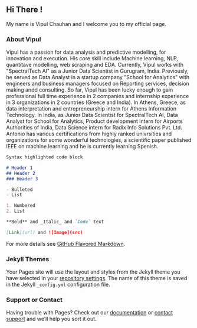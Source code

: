## Hi There !

My name is Vipul Chauhan and I welcome you to my official page.

### About Vipul

Vipul has a passion for data analysis and predictive modelling, for innovation and execution. His core skill include Machine learning, NLP, quantitave modelling, web scraping and EDA. Currently, Vipul works with "SpectralTech AI" as a Junior Data Scientist in Gurugram, India. Previously, he served as Data Analyst in a startup company "School for Analytics" with engineers and business managers focused on  Reporting services, decision making andd consulting. So far, Vipul has been lucky enough to gain professional full time experience in 2 companies and internship experience in 3 organizations in 2 countries (Greece and India). 
In Athens, Greece, as data interpretation and entrepreneurship intern for Athens Information Technology. 
In India, as Junior Data Scientist for SpectralTech AI, Data Analyst for School for Analytics, Product development intern for Airports Authorities of India, Data Science intern for Radix Info Solutions Pvt. Ltd. 
Antonio has various certifications from highly ranked univrsities and organizations for some wonderful technologies, a scientific paper published IEEE on machine learning and he is currently learning Spenish.

```markdown
Syntax highlighted code block

# Header 1
## Header 2
### Header 3

- Bulleted
- List

1. Numbered
2. List

**Bold** and _Italic_ and `Code` text

[Link](url) and ![Image](src)
```

For more details see [GitHub Flavored Markdown](https://guides.github.com/features/mastering-markdown/).

### Jekyll Themes

Your Pages site will use the layout and styles from the Jekyll theme you have selected in your [repository settings](https://github.com/vipulchauhan13/vipulchauhan13.github.io/settings). The name of this theme is saved in the Jekyll `_config.yml` configuration file.

### Support or Contact

Having trouble with Pages? Check out our [documentation](https://help.github.com/categories/github-pages-basics/) or [contact support](https://github.com/contact) and we’ll help you sort it out.
